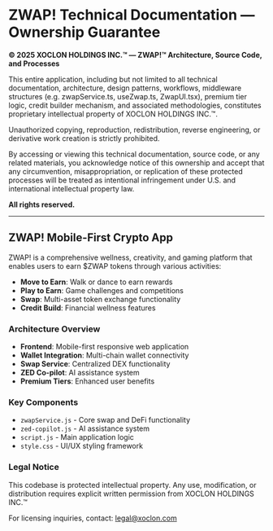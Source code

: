 # ZWAP! Technical Documentation — Ownership Guarantee

**©️ 2025 XOCLON HOLDINGS INC.™ — ZWAP!™ Architecture, Source Code, and Processes**

This entire application, including but not limited to all technical documentation, architecture, design patterns, workflows, middleware structures (e.g. zwapService.ts, useZwap.ts, ZwapUI.tsx), premium tier logic, credit builder mechanism, and associated methodologies, constitutes proprietary intellectual property of XOCLON HOLDINGS INC.™.

Unauthorized copying, reproduction, redistribution, reverse engineering, or derivative work creation is strictly prohibited.

By accessing or viewing this technical documentation, source code, or any related materials, you acknowledge notice of this ownership and accept that any circumvention, misappropriation, or replication of these protected processes will be treated as intentional infringement under U.S. and international intellectual property law.

**All rights reserved.**

---

## ZWAP! Mobile-First Crypto App

ZWAP! is a comprehensive wellness, creativity, and gaming platform that enables users to earn $ZWAP tokens through various activities:

- **Move to Earn**: Walk or dance to earn rewards
- **Play to Earn**: Game challenges and competitions  
- **Swap**: Multi-asset token exchange functionality
- **Credit Build**: Financial wellness features

### Architecture Overview

- **Frontend**: Mobile-first responsive web application
- **Wallet Integration**: Multi-chain wallet connectivity
- **Swap Service**: Centralized DEX functionality
- **ZED Co-pilot**: AI assistance system
- **Premium Tiers**: Enhanced user benefits

### Key Components

- `zwapService.js` - Core swap and DeFi functionality
- `zed-copilot.js` - AI assistance system
- `script.js` - Main application logic
- `style.css` - UI/UX styling framework

### Legal Notice

This codebase is protected intellectual property. Any use, modification, or distribution requires explicit written permission from XOCLON HOLDINGS INC.™

For licensing inquiries, contact: legal@xoclon.com
